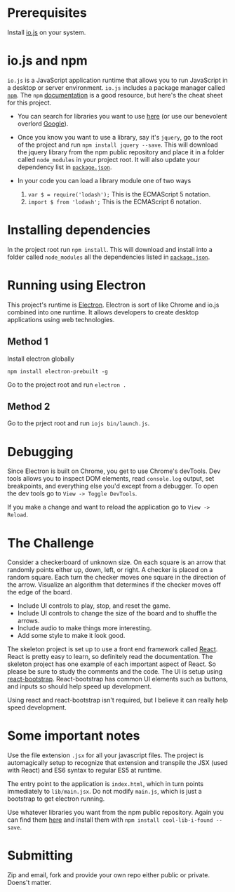 # Prerequisites
Install [io.js](https://iojs.org/en/index.html) on your system.

# io.js and npm

`io.js` is a JavaScript application runtime that allows you to run JavaScript in a desktop or server environment.
`io.js` includes a package manager called [`npm`](https://www.npmjs.com/). The `npm` 
[documentation](https://docs.npmjs.com/) is a good resource, but here's the cheat sheet for this project.

  - You can search for libraries you want to use [here](https://www.npmjs.com/) (or use our benevolent overlord
  [Google](http://google.com)).
  
  - Once you know you want to use a library, say it's `jquery`, go to the root of the project and run 
  `npm install jquery --save`. This will download the jquery library from the npm public repository and place
  it in a folder called `node_modules` in your project root. It will also update your dependency list in 
  [`package.json`](https://github.com/golgobot/programming-challenge/blob/master/package.json).
  
  - In your code you can load a library module one of two ways
    1. `var $ = require('lodash');` This is the ECMAScript 5 notation.
    1. `import $ from 'lodash';` This is the ECMAScript 6 notation.

# Installing dependencies

In the project root run `npm install`. This will download and install into a folder called `node_modules` 
all the dependencies listed in 
[`package.json`](https://github.com/golgobot/programming-challenge/blob/master/package.json).

# Running using Electron

This project's runtime is [Electron](http://electron.atom.io/). Electron is sort of like Chrome and io.js combined 
into one runtime. It allows developers to create desktop applications using web technologies.

## Method 1

Install electron globally

`npm install electron-prebuilt -g`

Go to the project root and run `electron .`

## Method 2

Go to the prject root and run `iojs bin/launch.js`.

# Debugging

Since Electron is built on Chrome, you get to use Chrome's devTools. Dev tools allows you to inspect DOM elements, 
read `console.log` output, set breakpoints, and everything else you'd except from a debugger. To open the dev tools
go to `View -> Toggle DevTools`.

If you make a change and want to reload the application go to `View -> Reload`.

# The Challenge

Consider a checkerboard of unknown size. On each square is an arrow that randomly points either up, down, 
left, or right. A checker is placed on a random square. Each turn the checker moves one square in the direction 
of the arrow. Visualize an algorithm that determines if the checker moves off the edge of the board.

  - Include UI controls to play, stop, and reset the game.
  - Include UI controls to change the size of the board and to shuffle the arrows.
  - Include audio to make things more interesting.
  - Add some style to make it look good.
  
The skeleton project is set up to use a front end framework called [React](https://facebook.github.io/react/). React is pretty easy to learn, so definitely read the documentation. The skeleton project has one example of each important aspect of React. So please be sure to study the comments and the code.
The UI is setup using [react-bootstrap](http://react-bootstrap.github.io/components.html). React-bootstrap has
common UI elements such as buttons, and inputs so should help speed up development.

Using react and react-bootstrap isn't required, but I believe it can really help speed development.

# Some important notes

Use the file extension `.jsx` for all your javascript files. The project is automagically setup to recognize that extension and transpile the JSX (used with React) and ES6 syntax to regular ES5 at runtime.

The entry point to the application is `index.html`, which in turn points immediately to `lib/main.jsx`. Do not modify `main.js`, which is just a bootstrap to get electron running.

Use whatever libraries you want from the npm public repository. Again you can find them [here](https://www.npmjs.com/) and install them with `npm install cool-lib-i-found --save`. 

# Submitting

Zip and email, fork and provide your own repo either public or private. Doens't matter.
